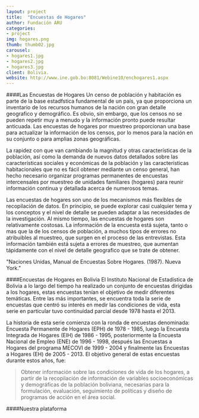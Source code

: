 ```yaml
---
layout: project
title:  "Encuestas de Hogares"
author: Fundación ARU
categories:
- project
img: hogares.png
thumb: thumb02.jpg
carousel:
- hogares1.jpg
- hogares2.jpg
- hogares3.jpg
client: Bolivia.
website: http://www.ine.gob.bo:8081/Webine10/enchogares1.aspx
---
```

####Las Encuestas de Hogares
Un censo de población y habitación es parte de la base estadfstica fundamental de un país, ya que proporciona
un inventario de los recursos humanos de la nación con gran detalle geografico y demográfico. Es obvio, sin embargo, que los censos no se pueden repetir muy a menudo y la información pronto puede resultar anticuada. Las encuestas de hogares por muestreo proporcionan una base para actualizar la información de los censos, por lo menos para la nación en su conjunto o para amplias zonas geográficas. 

La rapidez con que van cambiando la magnitud y otras características de la población, así como la demanda de nuevos datos detallados sobre las características sociales y económicas de la población y las características habitacionales que no es fácil obtener mediante un censo general, han hecho necesario organizar programas permanentes de encuestas intercensales por muestreo de unidades familiares (hogares) para reunir información continua y detallada acerca de numerosos temas.

Las encuestas de hogares son uno de los mecanismos más flexibles de recopilación de datos. En principio, se puede explorar casi cualquier tema y los conceptos y el nivel de detalle se pueden adaptar a las necesidades de la investigación. Al mismo tiempo, las encuestas de hogares son relativamente costosas. La información de la encuesta está sujeta, tanto o mas que la de los censos de población, a muchos tipos de errores no atribuibles al muestreo, que surgen en el proceso de las entrevistas. Esta información también está sujeta a errores de muestreo, que aumentan tápidamente con el nivel de detalle geografico que se trate de obtener.

"Naciones Unidas, Manual de Encuestas Sobre Hogares. (1987). Nueva York."

####Encuestas de Hogares en Bolivia
El Instituto Nacional de Estadística de Bolivia a lo largo del tiempo ha realizado un conjunto de encuestas dirigidas a los hogares, estas encuestas tenían el objetivo de medir diferentes temáticas. Entre las más importantes, se encuentra toda la serie de encuestas que centró su interés en medir las condiciones de vida, esta serie en particular tuvo continuidad parcial desde 1978 hasta el 2013.

La historia de esta serie comienza con la ronda de encuestas denominada: Encuesta Permanente de Hogares (EPH) de 1978 - 1985, luego la Encuesta Integrada de Hogares (EIH) de 1986 - 1995, posteriormente la Encuesta Nacional de Empleo (ENE) de 1996 - 1998, después las Encuestas a Hogares del programa MECOVI de 1999 - 2004 y finalmente las Encuestas a Hogares (EH) de 2005 - 2013. El objetivo general de estas encuestas durante estos años, fue:

>Obtener información sobre las condiciones de vida de los hogares, a partir
de la recopilación de información de variables socioeconómicas y demográficas de la población boliviana, necesarias para la formulación, evaluación,
seguimiento de políticas y diseño de programas de acción en el área social.

####Nuestra plataforma
